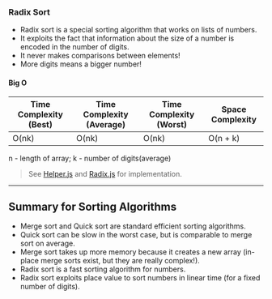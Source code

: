 ### Radix Sort

- Radix sort is a special sorting algorithm that works on lists of numbers.
- It exploits the fact that information about the size of a number is encoded in the number of digits.
- It never makes comparisons between elements!
- More digits means a bigger number!

#### Big O

| Time Complexity (Best) | Time Complexity (Average) | Time Complexity (Worst) | Space Complexity |
| ---------------------- | ------------------------- | ----------------------- | ---------------- |
| O(nk)                  | O(nk)                     | O(nk)                   | O(n + k)         |

n - length of array; k - number of digits(average)

> See [Helper.js](Helper.js) and [Radix.js](Radix.js) for implementation.

---

## Summary for Sorting Algorithms

- Merge sort and Quick sort are standard efficient sorting algorithms.
- Quick sort can be slow in the worst case, but is comparable to merge sort on average.
- Merge sort takes up more memory because it creates a new array (in-place merge sorts exist, but they are really complex!).
- Radix sort is a fast sorting algorithm for numbers.
- Radix sort exploits place value to sort numbers in linear time (for a fixed number of digits).
